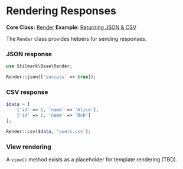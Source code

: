 # Rendering Responses

**Core Class:** [Render](../core/render.md)
**Example:** [Returning JSON & CSV](../examples/responses.md)

The `Render` class provides helpers for sending responses.

### JSON response

```php
use Stilmark\Base\Render;

Render::json(['success' => true]);
```

### CSV response

```php
$data = [
    ['id' => 1, 'name' => 'Alice'],
    ['id' => 2, 'name' => 'Bob']
];

Render::csv($data, 'users.csv');
```

### View rendering

A `view()` method exists as a placeholder for template rendering (TBD).
